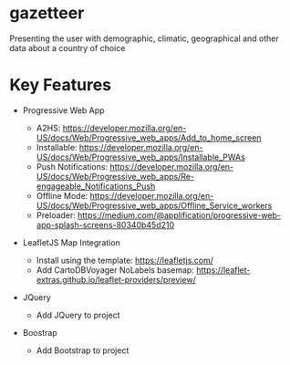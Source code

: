 # gazetteer
Presenting the user with demographic, climatic, geographical and other data about a country of choice

# Key Features
- Progressive Web App
  - A2HS: https://developer.mozilla.org/en-US/docs/Web/Progressive_web_apps/Add_to_home_screen
  - Installable: https://developer.mozilla.org/en-US/docs/Web/Progressive_web_apps/Installable_PWAs
  - Push Notifications: https://developer.mozilla.org/en-US/docs/Web/Progressive_web_apps/Re-engageable_Notifications_Push
  - Offline Mode: https://developer.mozilla.org/en-US/docs/Web/Progressive_web_apps/Offline_Service_workers
  - Preloader: https://medium.com/@applification/progressive-web-app-splash-screens-80340b45d210

- LeafletJS Map Integration
  - Install using the template: https://leafletjs.com/
  - Add CartoDBVoyager NoLabels basemap: https://leaflet-extras.github.io/leaflet-providers/preview/
  
- JQuery
  - Add JQuery to project

- Boostrap
  - Add Bootstrap to project

